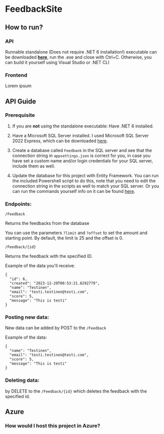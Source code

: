 # FeedbackSite

## How to run?
### API
Runnable standalone (Does not require .NET 6 installation!) executable can be downloaded **[here](https://github.com/RisenOutcast/FeedbackSite/releases)**, run the .exe and close with Ctrl+C.
Otherwise, you can build it yourself using Visual Studio or .NET CLI

### Frontend
Lorem ipsum

## API Guide
### Prerequisite
 1. If you are **not** using the standalone executable: Have .NET 6 installed.

 1. Have a Microsoft SQL Server installed. I used Microsoft SQL Server 2022 Express, which can be downloaded [here](https://www.microsoft.com/en-us/sql-server/sql-server-downloads).

 1. Create a database called `Feedbank` in the SQL server and see that the connection string in `appsettings.json` is correct for you, in case you have set a custom name and/or login credentials for your SQL server, include them as well.

 1. Update the database for this project with Entity Framework. You can run the included Powershell script to do this, note that you need to edit the connection string in the scripts as well to match your SQL server. Or you can run the commands yourself info on it can be found [here](https://learn.microsoft.com/en-us/ef/core/managing-schemas/migrations/?tabs=dotnet-core-cli).

### Endpoints:

`/Feedback`

Returns the feedbacks from the database

You can use the parameters `?limit` and `?offset` to set the amount and starting point.
By default, the limit is 25 and the offset is 0.

`/Feedback/{id}`

Returns the feedback with the specified ID.

Example of the data you'll receive:
```
{
  "id": 6,
  "created": "2023-12-20T00:53:21.8292779",
  "name": "Testinen",
  "email": "testi.testinen@testi.com",
  "score": 5,
  "message": "This is testi"
}
```

### Posting new data:

New data can be added by POST to the `/Feedback`

Example of the data:
```
{
  "name": "Testinen",
  "email": "testi.testinen@testi.com",
  "score": 5,
  "message": "This is testi"
}
```

### Deleting data:

by DELETE to the `/Feedback/{id}` which deletes the feedback with the specified id.

## Azure
### How would I host this project in Azure?